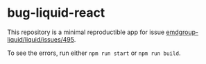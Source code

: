 # bug-liquid-react

This repository is a minimal reproductible app for issue [emdgroup-liquid/liquid/issues/495](https://github.com/emdgroup-liquid/liquid/issues/495).

To see the errors, run either ``npm run start`` or ``npm run build``.
